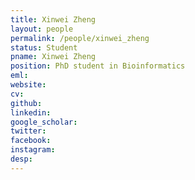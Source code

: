```yaml
---
title: Xinwei Zheng
layout: people
permalink: /people/xinwei_zheng
status: Student
pname: Xinwei Zheng 
position: PhD student in Bioinformatics
eml: 
website: 
cv: 
github:
linkedin:
google_scholar: 
twitter: 
facebook: 
instagram:
desp: 
---
```

